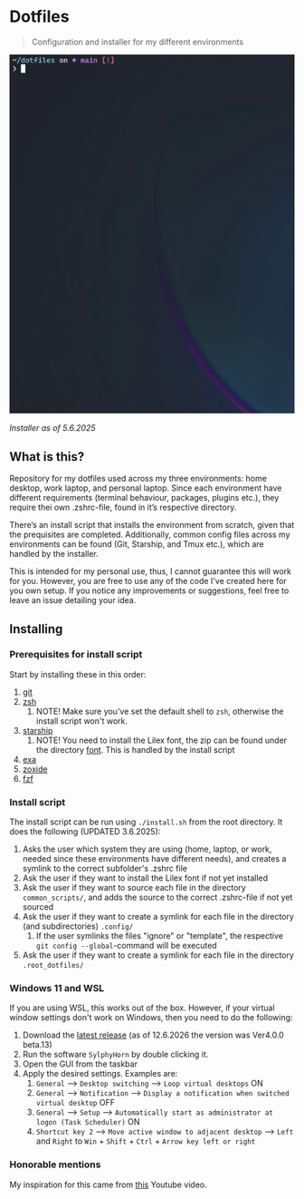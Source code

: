 # Dotfiles

> Configuration and installer for my different environments

![asd](./assets/install_gif.gif)

_Installer as of 5.6.2025_

## What is this?

Repository for my dotfiles used across my three environments: home desktop, work laptop, and personal laptop. Since each environment have different requirements (terminal behaviour, packages, plugins etc.), they require thei own .zshrc-file, found in it’s respective directory.

There’s an install script that installs the environment from scratch, given that the prequisites are completed. Additionally, common config files across my environments can be found (Git, Starship, and Tmux etc.), which are handled by the installer.

This is intended for my personal use, thus, I cannot guarantee this will work for you. However, you are free to use any of the code I've created here for you own setup. If you notice any improvements or suggestions, feel free to leave an issue detailing your idea.

## Installing

### Prerequisites for install script

Start by installing these in this order:

1. [git](https://git-scm.com/downloads)
2. [zsh](https://github.com/ohmyzsh/ohmyzsh/wiki/Installing-ZSH)
   1. NOTE! Make sure you've set the default shell to `zsh`, otherwise the install script won't work.
3. [starship](https://starship.rs/)
   1. NOTE! You need to install the Lilex font, the zip can be found under the directory [font](./font). This is handled by the install script
4. [exa](https://github.com/ogham/exa)
5. [zoxide](https://github.com/ajeetdsouza/zoxide)
6. [fzf](https://github.com/junegunn/fzf)

### Install script

The install script can be run using `./install.sh` from the root directory. It does the following (UPDATED 3.6.2025):

1. Asks the user which system they are using (home, laptop, or work, needed since these environments have different needs), and creates a symlink to the correct subfolder's .zshrc file
2. Ask the user if they want to install the Lilex font if not yet installed
3. Ask the user if they want to source each file in the directory `common_scripts/`, and adds the source to the correct .zshrc-file if not yet sourced
4. Ask the user if they want to create a symlink for each file in the directory (and subdirectories) `.config/`
   1. If the user symlinks the files "ignore" or "template", the respective `git config --global`-command will be executed
5. Ask the user if they want to create a symlink for each file in the directory `.root_dotfiles/`

### Windows 11 and WSL

If you are using WSL, this works out of the box. However, if your virtual window settings don't work on Windows, then you need to do the following:

1. Download the [latest release](https://github.com/hwtnb/SylphyHornPlusWin11/tags) (as of 12.6.2026 the version was Ver4.0.0 beta.13)
2. Run the software `SylphyHorn` by double clicking it.
3. Open the GUI from the taskbar
4. Apply the desired settings. Examples are:
   1. `General` --> `Desktop switching` --> `Loop virtual desktops` ON
   2. `General` --> `Notification` --> `Display a notification when switched virtual desktop` OFF
   3. `General` --> `Setup` --> `Automatically start as administrator at logon (Task Scheduler)` ON
   4. `Shortcut key 2` --> `Move active window to adjacent desktop` --> `Left` and `Right` to `Win` + `Shift` + `Ctrl` + `Arrow key left or right`

### Honorable mentions

My inspiration for this came from [this](https://www.youtube.com/watch?v=mSXOYhfDFYo&ab_channel=BartekSpitza) Youtube video.
